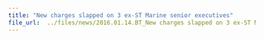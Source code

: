 ```yaml
---
title: "New charges slapped on 3 ex-ST Marine senior executives"
file_url:  ../files/news/2016.01.14.BT_New charges slapped on 3 ex-ST Marine senior executives.pdf
---
```

